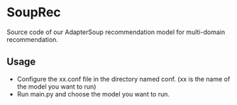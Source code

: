 # SoupRec
Source code of our AdapterSoup recommendation model for multi-domain recommendation.

## Usage
* Configure the xx.conf file in the directory named conf. (xx is the name of the model you want to run)</li>
* Run main.py and choose the model you want to run.</li>
